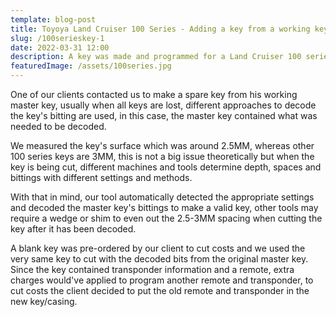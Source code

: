 ```yaml
---
template: blog-post
title: Toyoya Land Cruiser 100 Series - Adding a key from a working key
slug: /100serieskey-1
date: 2022-03-31 12:00
description: A key was made and programmed for a Land Cruiser 100 series - by MOK'S AUTO
featuredImage: /assets/100series.jpg
---
```

One of our clients contacted us to make a spare key from his working master key, usually when all keys are lost, different approaches to decode the key's bitting are used, in this case, the master key contained what was needed to be decoded.

We measured the key's surface which was around 2.5MM, whereas other 100 series keys are 3MM, this is not a big issue theoretically but when the key is being cut, different machines and tools determine depth, spaces and bittings with different settings and methods.

With that in mind, our tool automatically detected the appropriate settings and decoded the master key's bittings to make a valid key, other tools may require a wedge or shim to even out the 2.5-3MM spacing when cutting the key after it has been decoded.

A blank key was pre-ordered by our client to cut costs and we used the very same key to cut with the decoded bits from the original master key. Since the key contained transponder information and a remote, extra charges would've applied to program another remote and transponder, to cut costs the client decided to put the old remote and transponder in the new key/casing.
